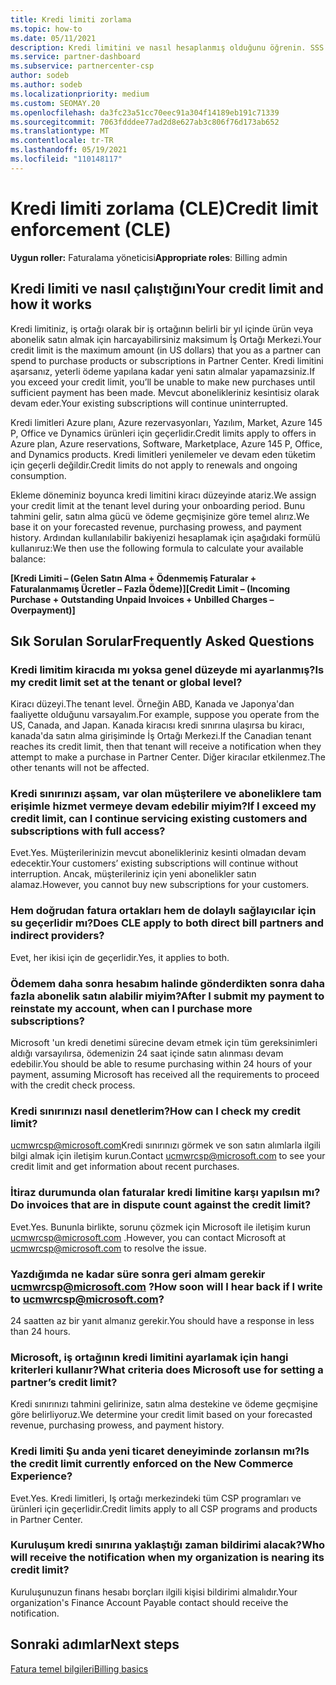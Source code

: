```yaml
---
title: Kredi limiti zorlama
ms.topic: how-to
ms.date: 05/11/2021
description: Kredi limitini ve nasıl hesaplanmış olduğunu öğrenin. SSS'yi içerir.
ms.service: partner-dashboard
ms.subservice: partnercenter-csp
author: sodeb
ms.author: sodeb
ms.localizationpriority: medium
ms.custom: SEOMAY.20
ms.openlocfilehash: da3fc23a51cc70eec91a304f14189eb191c71339
ms.sourcegitcommit: 7063fdddee77ad2d8e627ab3c806f76d173ab652
ms.translationtype: MT
ms.contentlocale: tr-TR
ms.lasthandoff: 05/19/2021
ms.locfileid: "110148117"
---
```

# <a name="credit-limit-enforcement-cle"></a><span data-ttu-id="9eeef-104">Kredi limiti zorlama (CLE)</span><span class="sxs-lookup"><span data-stu-id="9eeef-104">Credit limit enforcement (CLE)</span></span>

<span data-ttu-id="9eeef-105">**Uygun roller:** Faturalama yöneticisi</span><span class="sxs-lookup"><span data-stu-id="9eeef-105">**Appropriate roles**: Billing admin</span></span>

## <a name="your-credit-limit-and-how-it-works"></a><span data-ttu-id="9eeef-106">Kredi limiti ve nasıl çalıştığını</span><span class="sxs-lookup"><span data-stu-id="9eeef-106">Your credit limit and how it works</span></span>

<span data-ttu-id="9eeef-107">Kredi limitiniz, iş ortağı olarak bir iş ortağının belirli bir yıl içinde ürün veya abonelik satın almak için harcayabilirsiniz maksimum İş Ortağı Merkezi.</span><span class="sxs-lookup"><span data-stu-id="9eeef-107">Your credit limit is the maximum amount (in US dollars) that you as a partner can spend to purchase products or subscriptions in Partner Center.</span></span> <span data-ttu-id="9eeef-108">Kredi limitini aşarsanız, yeterli ödeme yapılana kadar yeni satın almalar yapamazsiniz.</span><span class="sxs-lookup"><span data-stu-id="9eeef-108">If you exceed your credit limit, you’ll be unable to make new purchases until sufficient payment has been made.</span></span> <span data-ttu-id="9eeef-109">Mevcut abonelikleriniz kesintisiz olarak devam eder.</span><span class="sxs-lookup"><span data-stu-id="9eeef-109">Your existing subscriptions will continue uninterrupted.</span></span>

<span data-ttu-id="9eeef-110">Kredi limitleri Azure planı, Azure rezervasyonları, Yazılım, Market, Azure 145 P, Office ve Dynamics ürünleri için geçerlidir.</span><span class="sxs-lookup"><span data-stu-id="9eeef-110">Credit limits apply to offers in Azure plan, Azure reservations, Software, Marketplace, Azure 145 P, Office, and Dynamics products.</span></span> <span data-ttu-id="9eeef-111">Kredi limitleri yenilemeler ve devam eden tüketim için geçerli değildir.</span><span class="sxs-lookup"><span data-stu-id="9eeef-111">Credit limits do not apply to renewals and ongoing consumption.</span></span>

<span data-ttu-id="9eeef-112">Ekleme döneminiz boyunca kredi limitini kiracı düzeyinde atariz.</span><span class="sxs-lookup"><span data-stu-id="9eeef-112">We assign your credit limit at the tenant level during your onboarding period.</span></span> <span data-ttu-id="9eeef-113">Bunu tahmini gelir, satın alma gücü ve ödeme geçmişinize göre temel alırız.</span><span class="sxs-lookup"><span data-stu-id="9eeef-113">We base it on your forecasted revenue, purchasing prowess, and payment history.</span></span> <span data-ttu-id="9eeef-114">Ardından kullanılabilir bakiyenizi hesaplamak için aşağıdaki formülü kullanıruz:</span><span class="sxs-lookup"><span data-stu-id="9eeef-114">We then use the following formula to calculate your available balance:</span></span>

<span data-ttu-id="9eeef-115">**[Kredi Limiti – (Gelen Satın Alma + Ödenmemiş Faturalar + Faturalanmamış Ücretler – Fazla Ödeme)]**</span><span class="sxs-lookup"><span data-stu-id="9eeef-115">**[Credit Limit – (Incoming Purchase + Outstanding Unpaid Invoices + Unbilled Charges – Overpayment)]**</span></span>

## <a name="frequently-asked-questions"></a><span data-ttu-id="9eeef-116">Sık Sorulan Sorular</span><span class="sxs-lookup"><span data-stu-id="9eeef-116">Frequently Asked Questions</span></span>

### <a name="is-my-credit-limit-set-at-the-tenant-or-global-level"></a><span data-ttu-id="9eeef-117">Kredi limitim kiracıda mı yoksa genel düzeyde mi ayarlanmış?</span><span class="sxs-lookup"><span data-stu-id="9eeef-117">Is my credit limit set at the tenant or global level?</span></span>

<span data-ttu-id="9eeef-118">Kiracı düzeyi.</span><span class="sxs-lookup"><span data-stu-id="9eeef-118">The tenant level.</span></span> <span data-ttu-id="9eeef-119">Örneğin ABD, Kanada ve Japonya'dan faaliyette olduğunu varsayalım.</span><span class="sxs-lookup"><span data-stu-id="9eeef-119">For example, suppose you operate from the US, Canada, and Japan.</span></span> <span data-ttu-id="9eeef-120">Kanada kiracısı kredi sınırına ulaşırsa bu kiracı, kanada'da satın alma girişiminde İş Ortağı Merkezi.</span><span class="sxs-lookup"><span data-stu-id="9eeef-120">If the Canadian tenant reaches its credit limit, then that tenant will receive a notification when they attempt to make a purchase in Partner Center.</span></span> <span data-ttu-id="9eeef-121">Diğer kiracılar etkilenmez.</span><span class="sxs-lookup"><span data-stu-id="9eeef-121">The other tenants will not be affected.</span></span> 

### <a name="if-i-exceed-my-credit-limit-can-i-continue-servicing-existing-customers-and-subscriptions-with-full-access"></a><span data-ttu-id="9eeef-122">Kredi sınırınızı aşsam, var olan müşterilere ve aboneliklere tam erişimle hizmet vermeye devam edebilir miyim?</span><span class="sxs-lookup"><span data-stu-id="9eeef-122">If I exceed my credit limit, can I continue servicing existing customers and subscriptions with full access?</span></span>

<span data-ttu-id="9eeef-123">Evet.</span><span class="sxs-lookup"><span data-stu-id="9eeef-123">Yes.</span></span> <span data-ttu-id="9eeef-124">Müşterilerinizin mevcut abonelikleriniz kesinti olmadan devam edecektir.</span><span class="sxs-lookup"><span data-stu-id="9eeef-124">Your customers’ existing subscriptions will continue without interruption.</span></span> <span data-ttu-id="9eeef-125">Ancak, müşterileriniz için yeni abonelikler satın alamaz.</span><span class="sxs-lookup"><span data-stu-id="9eeef-125">However, you cannot buy new subscriptions for your customers.</span></span>

### <a name="does-cle-apply-to-both-direct-bill-partners-and-indirect-providers"></a><span data-ttu-id="9eeef-126">Hem doğrudan fatura ortakları hem de dolaylı sağlayıcılar için su geçerlidir mı?</span><span class="sxs-lookup"><span data-stu-id="9eeef-126">Does CLE apply to both direct bill partners and indirect providers?</span></span>

<span data-ttu-id="9eeef-127">Evet, her ikisi için de geçerlidir.</span><span class="sxs-lookup"><span data-stu-id="9eeef-127">Yes, it applies to both.</span></span>

### <a name="after-i-submit-my-payment-to-reinstate-my-account-when-can-i-purchase-more-subscriptions"></a><span data-ttu-id="9eeef-128">Ödemem daha sonra hesabım halinde gönderdikten sonra daha fazla abonelik satın alabilir miyim?</span><span class="sxs-lookup"><span data-stu-id="9eeef-128">After I submit my payment to reinstate my account, when can I purchase more subscriptions?</span></span> 

<span data-ttu-id="9eeef-129">Microsoft 'un kredi denetimi sürecine devam etmek için tüm gereksinimleri aldığı varsayılırsa, ödemenizin 24 saat içinde satın alınması devam edebilir.</span><span class="sxs-lookup"><span data-stu-id="9eeef-129">You should be able to resume purchasing within 24 hours of your payment, assuming Microsoft has received all the requirements to proceed with the credit check process.</span></span>

### <a name="how-can-i-check-my-credit-limit"></a><span data-ttu-id="9eeef-130">Kredi sınırınızı nasıl denetlerim?</span><span class="sxs-lookup"><span data-stu-id="9eeef-130">How can I check my credit limit?</span></span>

<span data-ttu-id="9eeef-131">[ucmwrcsp@microsoft.com](mailto:ucmwrcsp@microsoft.com)Kredi sınırınızı görmek ve son satın alımlarla ilgili bilgi almak için iletişim kurun.</span><span class="sxs-lookup"><span data-stu-id="9eeef-131">Contact [ucmwrcsp@microsoft.com](mailto:ucmwrcsp@microsoft.com) to see your credit limit and get information about recent purchases.</span></span>

### <a name="do-invoices-that-are-in-dispute-count-against-the-credit-limit"></a><span data-ttu-id="9eeef-132">İtiraz durumunda olan faturalar kredi limitine karşı yapılsın mı?</span><span class="sxs-lookup"><span data-stu-id="9eeef-132">Do invoices that are in dispute count against the credit limit?</span></span>

<span data-ttu-id="9eeef-133">Evet.</span><span class="sxs-lookup"><span data-stu-id="9eeef-133">Yes.</span></span> <span data-ttu-id="9eeef-134">Bununla birlikte, sorunu çözmek için Microsoft ile iletişim kurun [ucmwrcsp@microsoft.com](mailto:ucmwrcsp@microsoft.com) .</span><span class="sxs-lookup"><span data-stu-id="9eeef-134">However, you can contact Microsoft at [ucmwrcsp@microsoft.com](mailto:ucmwrcsp@microsoft.com) to resolve the issue.</span></span>

### <a name="how-soon-will-i-hear-back-if-i-write-to-ucmwrcspmicrosoftcom"></a><span data-ttu-id="9eeef-135">Yazdığımda ne kadar süre sonra geri almam gerekir ucmwrcsp@microsoft.com ?</span><span class="sxs-lookup"><span data-stu-id="9eeef-135">How soon will I hear back if I write to ucmwrcsp@microsoft.com?</span></span>

<span data-ttu-id="9eeef-136">24 saatten az bir yanıt almanız gerekir.</span><span class="sxs-lookup"><span data-stu-id="9eeef-136">You should have a response in less than 24 hours.</span></span> 

### <a name="what-criteria-does-microsoft-use-for-setting-a-partners-credit-limit"></a><span data-ttu-id="9eeef-137">Microsoft, iş ortağının kredi limitini ayarlamak için hangi kriterleri kullanır?</span><span class="sxs-lookup"><span data-stu-id="9eeef-137">What criteria does Microsoft use for setting a partner’s credit limit?</span></span>

<span data-ttu-id="9eeef-138">Kredi sınırınızı tahmini gelirinize, satın alma destekine ve ödeme geçmişine göre belirliyoruz.</span><span class="sxs-lookup"><span data-stu-id="9eeef-138">We determine your credit limit based on your forecasted revenue, purchasing prowess, and payment history.</span></span>

### <a name="is-the-credit-limit-currently-enforced-on-the-new-commerce-experience"></a><span data-ttu-id="9eeef-139">Kredi limiti Şu anda yeni ticaret deneyiminde zorlansın mı?</span><span class="sxs-lookup"><span data-stu-id="9eeef-139">Is the credit limit currently enforced on the New Commerce Experience?</span></span>

<span data-ttu-id="9eeef-140">Evet.</span><span class="sxs-lookup"><span data-stu-id="9eeef-140">Yes.</span></span> <span data-ttu-id="9eeef-141">Kredi limitleri, Iş ortağı merkezindeki tüm CSP programları ve ürünleri için geçerlidir.</span><span class="sxs-lookup"><span data-stu-id="9eeef-141">Credit limits apply to all CSP programs and products in Partner Center.</span></span>

### <a name="who-will-receive-the-notification-when-my-organization-is-nearing-its-credit-limit"></a><span data-ttu-id="9eeef-142">Kuruluşum kredi sınırına yaklaştığı zaman bildirimi alacak?</span><span class="sxs-lookup"><span data-stu-id="9eeef-142">Who will receive the notification when my organization is nearing its credit limit?</span></span>

<span data-ttu-id="9eeef-143">Kuruluşunuzun finans hesabı borçları ilgili kişisi bildirimi almalıdır.</span><span class="sxs-lookup"><span data-stu-id="9eeef-143">Your organization's Finance Account Payable contact should receive the notification.</span></span>

## <a name="next-steps"></a><span data-ttu-id="9eeef-144">Sonraki adımlar</span><span class="sxs-lookup"><span data-stu-id="9eeef-144">Next steps</span></span>

[<span data-ttu-id="9eeef-145">Fatura temel bilgileri</span><span class="sxs-lookup"><span data-stu-id="9eeef-145">Billing basics</span></span>](./billing-basics.md)
